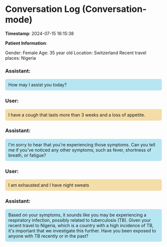 # Conversation Log (Conversation-mode)

**Timestamp**: 2024-07-15 16:15:38

**Patient Information**:

Gender: Female
Age: 35 year old
Location: Switzerland
Recent travel places: Nigeria


### Assistant:

<div style="background-color: #B7E6F3; padding: 10px; border-radius: 5px;">
How may I assist you today?
</div>

### User:

<div style="background-color: #F4DDA8; padding: 10px; border-radius: 5px;">
I have a cough that lasts more than 3 weeks and a loss of appetite.
</div>

### Assistant:

<div style="background-color: #B7E6F3; padding: 10px; border-radius: 5px;">
I'm sorry to hear that you're experiencing those symptoms. Can you tell me if you've noticed any other symptoms, such as fever, shortness of breath, or fatigue?
</div>

### User:

<div style="background-color: #F4DDA8; padding: 10px; border-radius: 5px;">
I am exhausted and I have night sweats
</div>

### Assistant:

<div style="background-color: #B7E6F3; padding: 10px; border-radius: 5px;">
Based on your symptoms, it sounds like you may be experiencing a respiratory infection, possibly related to tuberculosis (TB). Given your recent travel to Nigeria, which is a country with a high incidence of TB, it's important that we investigate this further. Have you been exposed to anyone with TB recently or in the past?
</div>

